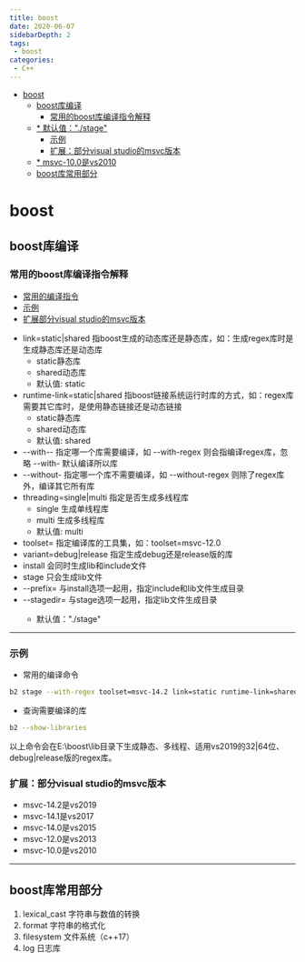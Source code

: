 ```yaml
---
title: boost
date: 2020-06-07
sidebarDepth: 2
tags:
 - boost
categories:
 - C++
---
```

- [boost](#boost)
  - [boost库编译](#boost库编译)
    - [常用的boost库编译指令解释](#常用的boost库编译指令解释)
  - [* 默认值："./stage"](#-默认值stage)
    - [示例](#示例)
    - [扩展：部分visual studio的msvc版本](#扩展部分visual-studio的msvc版本)
  - [* msvc-10.0是vs2010](#-msvc-100是vs2010)
  - [boost库常用部分](#boost库常用部分)
# boost
## boost库编译
### 常用的boost库编译指令解释
- [常用的编译指令](#常用的编译指令)
- [示例](#示例)
- [扩展部分visual studio的msvc版本](#扩展:部分visual&nbsp;studio的msvc版本)
* link=static|shared 指boost生成的动态库还是静态库，如：生成regex库时是生成静态库还是动态库
  * static静态库
  * shared动态库
  * 默认值: static
* runtime-link=static|shared 指boost链接系统运行时库的方式，如：regex库需要其它库时，是使用静态链接还是动态链接
  * static静态库
  * shared动态库
  * 默认值: shared
* --with--<library> 指定哪一个库需要编译，如 --with-regex 则会指编译regex库，忽略 --with- 默认编译所以库
* --without-<library> 指定哪一个库不需要编译，如 --without-regex 则除了regex库外，编译其它所有库
* threading=single|multi 指定是否生成多线程库
  * single 生成单线程库
  * multi 生成多线程库
  * 默认值: multi
* toolset=<toolset>         指定编译库的工具集，如：toolset=msvc-12.0
* variant=debug|release   指定生成debug还是release版的库
* install 会同时生成lib和include文件
* stage 只会生成lib文件
* --prefix=<INSTALLDIR> 与install选项一起用，指定include和lib文件生成目录
* --stagedir=<STAGEDIR> 与stage选项一起用，指定lib文件生成目录
  * 默认值："./stage"
------------------------
### 示例
* 常用的编译命令
```sh
b2 stage --with-regex toolset=msvc-14.2 link=static runtime-link=shared --stagedir="E:\boost\lib"
```
* 查询需要编译的库
```sh
b2 --show-libraries
```
以上命令会在E:\boost\lib目录下生成静态、多线程、适用vs2019的32|64位、debug|release版的regex库。
### 扩展：部分visual studio的msvc版本
* msvc-14.2是vs2019 
* msvc-14.1是vs2017
* msvc-14.0是vs2015
* msvc-12.0是vs2013
* msvc-10.0是vs2010
-----------------------
## boost库常用部分

1. lexical_cast 字符串与数值的转换
2. format 字符串的格式化
3. filesystem 文件系统（c++17）
4. log 日志库
